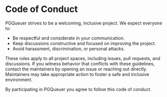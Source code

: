 # Code of Conduct

PGQueuer strives to be a welcoming, inclusive project. We expect everyone to:

- Be respectful and considerate in your communication.
- Keep discussions constructive and focused on improving the project.
- Avoid harassment, discrimination, or personal attacks.

These rules apply to all project spaces, including issues, pull requests, and discussions. If you witness behavior that conflicts with these guidelines, contact the maintainers by opening an issue or reaching out directly. 
Maintainers may take appropriate action to foster a safe and inclusive environment.

By participating in PGQueuer you agree to follow this code of conduct.
